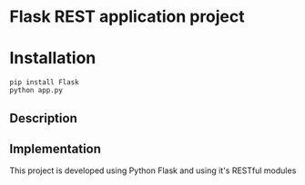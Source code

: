 # Flask REST application project

# Installation

```
pip install Flask
python app.py

```


## Description


## Implementation

This project is developed using Python Flask and using it's RESTful modules 
